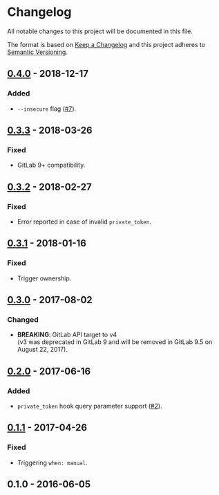 # Changelog
All notable changes to this project will be documented in this file.

The format is based on [Keep a Changelog](http://keepachangelog.com/en/1.0.0/)
and this project adheres to [Semantic Versioning](http://semver.org/spec/v2.0.0.html).

## [0.4.0] - 2018-12-17

### Added 
- `--insecure` flag ([#7](https://github.com/shyiko/gitlab-ci-build-on-merge-request/pull/7)).

## [0.3.3] - 2018-03-26

### Fixed
- GitLab 9+ compatibility.

## [0.3.2] - 2018-02-27

### Fixed
- Error reported in case of invalid `private_token`.

## [0.3.1] - 2018-01-16

### Fixed
- Trigger ownership.  

## [0.3.0] - 2017-08-02

### Changed 
- **BREAKING**: GitLab API target to v4  
(v3 was deprecated in GitLab 9 and will be removed in GitLab 9.5 on August 22, 2017).

## [0.2.0] - 2017-06-16

### Added
- `private_token` hook query parameter support ([#2](https://github.com/shyiko/gitlab-ci-build-on-merge-request/pull/2)).

## [0.1.1] - 2017-04-26

### Fixed
- Triggering `when: manual`.

## 0.1.0 - 2016-06-05

[0.4.0]: https://github.com/shyiko/gitlab-ci-build-on-merge-request/compare/0.3.3...0.4.0
[0.3.3]: https://github.com/shyiko/gitlab-ci-build-on-merge-request/compare/0.3.2...0.3.3
[0.3.2]: https://github.com/shyiko/gitlab-ci-build-on-merge-request/compare/0.3.1...0.3.2
[0.3.1]: https://github.com/shyiko/gitlab-ci-build-on-merge-request/compare/0.3.0...0.3.1
[0.3.0]: https://github.com/shyiko/gitlab-ci-build-on-merge-request/compare/0.2.0...0.3.0
[0.2.0]: https://github.com/shyiko/gitlab-ci-build-on-merge-request/compare/0.1.1...0.2.0
[0.1.1]: https://github.com/shyiko/gitlab-ci-build-on-merge-request/compare/0.1.0...0.1.1
